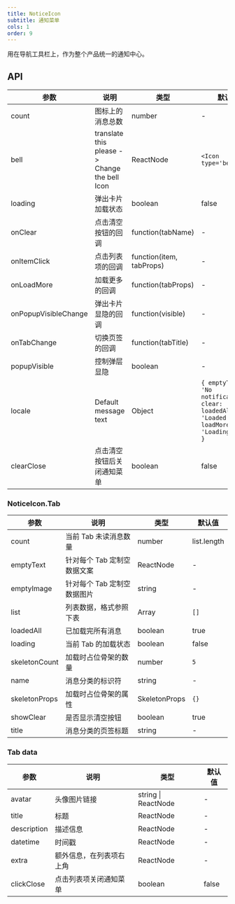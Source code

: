 ```yaml
---
title: NoticeIcon
subtitle: 通知菜单
cols: 1
order: 9
---
```


用在导航工具栏上，作为整个产品统一的通知中心。

## API

参数 | 说明 | 类型 | 默认值
----|------|-----|------
count | 图标上的消息总数 | number | -
bell | translate this please -> Change the bell Icon | ReactNode | `<Icon type='bell' />`
loading | 弹出卡片加载状态 | boolean | false
onClear | 点击清空按钮的回调 | function(tabName) | -
onItemClick | 点击列表项的回调 | function(item, tabProps) | -
onLoadMore | 加载更多的回调 | function(tabProps) | -
onPopupVisibleChange | 弹出卡片显隐的回调 | function(visible) | -
onTabChange | 切换页签的回调 | function(tabTitle) | -
popupVisible | 控制弹层显隐 | boolean | -
locale | Default message text | Object | `{ emptyText: 'No notifications', clear: 'Clear', loadedAll: 'Loaded', loadMore: 'Loading more' }`
clearClose | 点击清空按钮后关闭通知菜单 | boolean | false

### NoticeIcon.Tab

参数 | 说明 | 类型 | 默认值
----|------|-----|------
count | 当前 Tab 未读消息数量 | number | list.length
emptyText | 针对每个 Tab 定制空数据文案 | ReactNode | -
emptyImage | 针对每个 Tab 定制空数据图片 | string | -
list | 列表数据，格式参照下表 | Array | `[]`
loadedAll | 已加载完所有消息 | boolean | true
loading | 当前 Tab 的加载状态 | boolean | false
skeletonCount | 加载时占位骨架的数量 | number | `5`
name | 消息分类的标识符 | string | -
skeletonProps | 加载时占位骨架的属性 | SkeletonProps | `{}`
showClear | 是否显示清空按钮 | boolean | true
title | 消息分类的页签标题 | string | -


### Tab data

参数 | 说明 | 类型 | 默认值
----|------|-----|------
avatar | 头像图片链接 | string \| ReactNode | -
title | 标题 | ReactNode | -
description | 描述信息 | ReactNode | -
datetime | 时间戳 | ReactNode | -
extra | 额外信息，在列表项右上角 | ReactNode | -
clickClose | 点击列表项关闭通知菜单 | boolean | false
